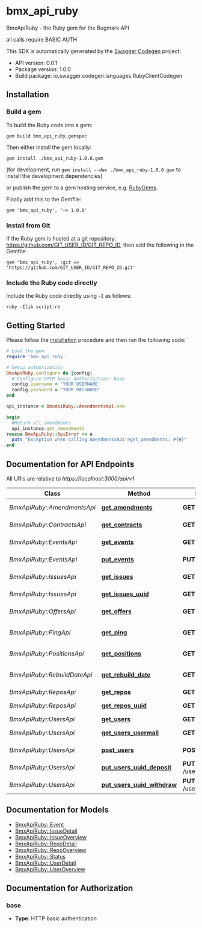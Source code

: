 # bmx_api_ruby

BmxApiRuby - the Ruby gem for the Bugmark API

all calls require BASIC AUTH

This SDK is automatically generated by the [Swagger Codegen](https://github.com/swagger-api/swagger-codegen) project:

- API version: 0.0.1
- Package version: 1.0.0
- Build package: io.swagger.codegen.languages.RubyClientCodegen

## Installation

### Build a gem

To build the Ruby code into a gem:

```shell
gem build bmx_api_ruby.gemspec
```

Then either install the gem locally:

```shell
gem install ./bmx_api_ruby-1.0.0.gem
```
(for development, run `gem install --dev ./bmx_api_ruby-1.0.0.gem` to install the development dependencies)

or publish the gem to a gem hosting service, e.g. [RubyGems](https://rubygems.org/).

Finally add this to the Gemfile:

    gem 'bmx_api_ruby', '~> 1.0.0'

### Install from Git

If the Ruby gem is hosted at a git repository: https://github.com/GIT_USER_ID/GIT_REPO_ID, then add the following in the Gemfile:

    gem 'bmx_api_ruby', :git => 'https://github.com/GIT_USER_ID/GIT_REPO_ID.git'

### Include the Ruby code directly

Include the Ruby code directly using `-I` as follows:

```shell
ruby -Ilib script.rb
```

## Getting Started

Please follow the [installation](#installation) procedure and then run the following code:
```ruby
# Load the gem
require 'bmx_api_ruby'

# Setup authorization
BmxApiRuby.configure do |config|
  # Configure HTTP basic authorization: base
  config.username = 'YOUR USERNAME'
  config.password = 'YOUR PASSWORD'
end

api_instance = BmxApiRuby::AmendmentsApi.new

begin
  #Return all amendments
  api_instance.get_amendments
rescue BmxApiRuby::ApiError => e
  puts "Exception when calling AmendmentsApi->get_amendments: #{e}"
end

```

## Documentation for API Endpoints

All URIs are relative to *https://localhost:3000/api/v1*

Class | Method | HTTP request | Description
------------ | ------------- | ------------- | -------------
*BmxApiRuby::AmendmentsApi* | [**get_amendments**](docs/AmendmentsApi.md#get_amendments) | **GET** /amendments | Return all amendments
*BmxApiRuby::ContractsApi* | [**get_contracts**](docs/ContractsApi.md#get_contracts) | **GET** /contracts | Return all contracts
*BmxApiRuby::EventsApi* | [**get_events**](docs/EventsApi.md#get_events) | **GET** /events | Return events
*BmxApiRuby::EventsApi* | [**put_events**](docs/EventsApi.md#put_events) | **PUT** /events | Update an event
*BmxApiRuby::IssuesApi* | [**get_issues**](docs/IssuesApi.md#get_issues) | **GET** /issues | List all issues
*BmxApiRuby::IssuesApi* | [**get_issues_uuid**](docs/IssuesApi.md#get_issues_uuid) | **GET** /issues/{uuid} | Show issue detail
*BmxApiRuby::OffersApi* | [**get_offers**](docs/OffersApi.md#get_offers) | **GET** /offers | Return all offers
*BmxApiRuby::PingApi* | [**get_ping**](docs/PingApi.md#get_ping) | **GET** /ping | Check server access
*BmxApiRuby::PositionsApi* | [**get_positions**](docs/PositionsApi.md#get_positions) | **GET** /positions | Return all positions
*BmxApiRuby::RebuildDateApi* | [**get_rebuild_date**](docs/RebuildDateApi.md#get_rebuild_date) | **GET** /rebuild_date | Return the system rebuild time
*BmxApiRuby::ReposApi* | [**get_repos**](docs/ReposApi.md#get_repos) | **GET** /repos | List all repos
*BmxApiRuby::ReposApi* | [**get_repos_uuid**](docs/ReposApi.md#get_repos_uuid) | **GET** /repos/{uuid} | Show repo detail
*BmxApiRuby::UsersApi* | [**get_users**](docs/UsersApi.md#get_users) | **GET** /users | List all users
*BmxApiRuby::UsersApi* | [**get_users_usermail**](docs/UsersApi.md#get_users_usermail) | **GET** /users/{usermail} | Show user detail
*BmxApiRuby::UsersApi* | [**post_users**](docs/UsersApi.md#post_users) | **POST** /users | Create a user
*BmxApiRuby::UsersApi* | [**put_users_uuid_deposit**](docs/UsersApi.md#put_users_uuid_deposit) | **PUT** /users/{uuid}/deposit | Deposit funds
*BmxApiRuby::UsersApi* | [**put_users_uuid_withdraw**](docs/UsersApi.md#put_users_uuid_withdraw) | **PUT** /users/{uuid}/withdraw | Withdraw funds


## Documentation for Models

 - [BmxApiRuby::Event](docs/Event.md)
 - [BmxApiRuby::IssueDetail](docs/IssueDetail.md)
 - [BmxApiRuby::IssueOverview](docs/IssueOverview.md)
 - [BmxApiRuby::RepoDetail](docs/RepoDetail.md)
 - [BmxApiRuby::RepoOverview](docs/RepoOverview.md)
 - [BmxApiRuby::Status](docs/Status.md)
 - [BmxApiRuby::UserDetail](docs/UserDetail.md)
 - [BmxApiRuby::UserOverview](docs/UserOverview.md)


## Documentation for Authorization


### base

- **Type**: HTTP basic authentication

